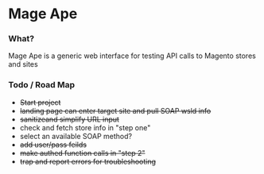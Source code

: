 Mage Ape
========

### What?

Mage Ape is a generic web interface for testing API calls to Magento stores and sites

### Todo / Road Map

* ~~Start project~~
* ~~landing page can enter target site and pull SOAP wsld info~~
* ~~sanitizeand simplify URL input~~
* check and fetch store info in "step one"
* select an available SOAP method?
* ~~add user/pass feilds~~
* ~~make authed function calls in "step 2"~~
* ~~trap and report errors for troubleshooting~~
